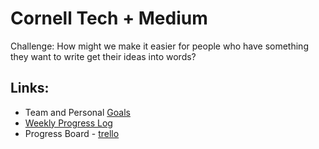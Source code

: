 # Cornell Tech + Medium
Challenge: How might we make it easier for people who have something they want to write get their ideas into words?

## Links:
* Team and Personal [Goals](https://github.com/cornellTechMedium/team/blob/master/Goals.md)
* [Weekly Progress Log](https://docs.google.com/a/cornell.edu/document/d/1AKrk9Wna1-0ZlaO5xITQ7RlEovGhCoJYH36ERA4oyEY/edit?usp=sharing)
* Progress Board - [trello](https://trello.com/b/O99rpS5I/medium)

